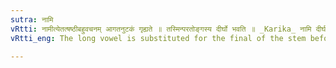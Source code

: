 ```yaml
---
sutra: नामि
vRtti: नामीत्येतत्षष्ठीबहुवचनम् आगतनुटकं गृह्यते ॥ तस्मिन्परतोङ्गस्य दीर्घो भवति ॥ _Karika_ नामि दीर्घ आमि चेत्स्यात्कृते दीर्घे नुत् भवेत् । वचनाद्यत्र तन्नास्ति, नोपधायाश्च चर्म्मणाम् ॥
vRtti_eng: The long vowel is substituted for the final of the stem before the Genitive Plural affix नाम् (having the augment नुट्).

---
```


